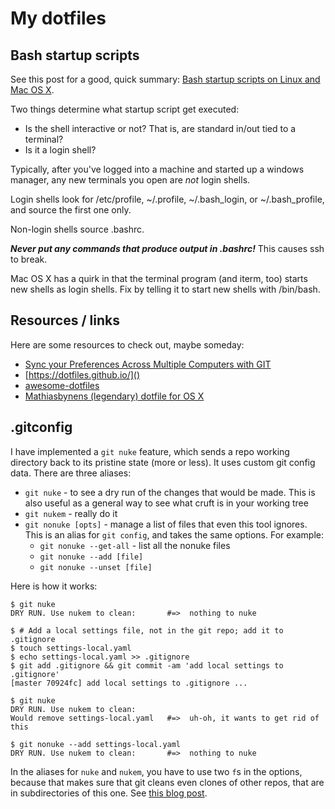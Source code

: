 # My dotfiles

## Bash startup scripts

See this post for a good, quick summary: [Bash startup scripts on Linux and Mac 
OS X](https://coderwall.com/p/u003pa/bash-startup-scripts-on-linux-and-mac-os-x).

Two things determine what startup script get executed:

* Is the shell interactive or not? That is, are standard in/out tied to a
  terminal?
* Is it a login shell?

Typically, after you've logged into a machine and started up a windows manager,
any new terminals you open are *not* login shells.

Login shells look for /etc/profile, ~/.profile, ~/.bash_login, or ~/.bash_profile,
and source the first one only.

Non-login shells source .bashrc.

***Never put any commands that produce output in .bashrc!*** This causes 
ssh to break.

Mac OS X has a quirk in that the terminal program (and iterm, too) 
starts new shells as login
shells. Fix by telling it to start new shells with /bin/bash.


## Resources / links

Here are some resources to check out, maybe someday:

* [Sync your Preferences Across Multiple Computers with 
  GIT](http://codoki.com/2015/02/03/sync-dotfiles-across-multiple-computers/)
* [https://dotfiles.github.io/]()
* [awesome-dotfiles](https://github.com/webpro/awesome-dotfiles)
* [Mathiasbynens (legendary) dotfile for OS 
  X](https://github.com//dotfiles/blob/master/.osx)


## .gitconfig

I have implemented a `git nuke` feature, which sends a repo working directory
back to its pristine state (more or less). It uses custom git config data.
There are three aliases:

- `git nuke` - to see a dry run of the changes that would be made. This is also
  useful as a general way to see what cruft is in your working tree
- `git nukem` - really do it
- `git nonuke [opts]` - manage a list of files that even this tool ignores. 
  This is an alias for `git config`, and takes the same options. For example:
    - `git nonuke --get-all` - list all the nonuke files
    - `git nonuke --add [file]`
    - `git nonuke --unset [file]`

Here is how it works:

```
$ git nuke
DRY RUN. Use nukem to clean:       #=>  nothing to nuke

$ # Add a local settings file, not in the git repo; add it to .gitignore
$ touch settings-local.yaml
$ echo settings-local.yaml >> .gitignore
$ git add .gitignore && git commit -am 'add local settings to .gitignore'
[master 70924fc] add local settings to .gitignore ...

$ git nuke
DRY RUN. Use nukem to clean:
Would remove settings-local.yaml   #=>  uh-oh, it wants to get rid of this

$ git nonuke --add settings-local.yaml
DRY RUN. Use nukem to clean:       #=>  nothing to nuke
```

In the aliases for `nuke` and `nukem`, you have to use two `f`s in the options, 
because that makes sure that git cleans even clones of other repos, that are in 
subdirectories of this one. See [this blog 
post](https://major.io/2012/10/24/using-git-clean-to-remove-subdirectories-containing-git-repositories/).

